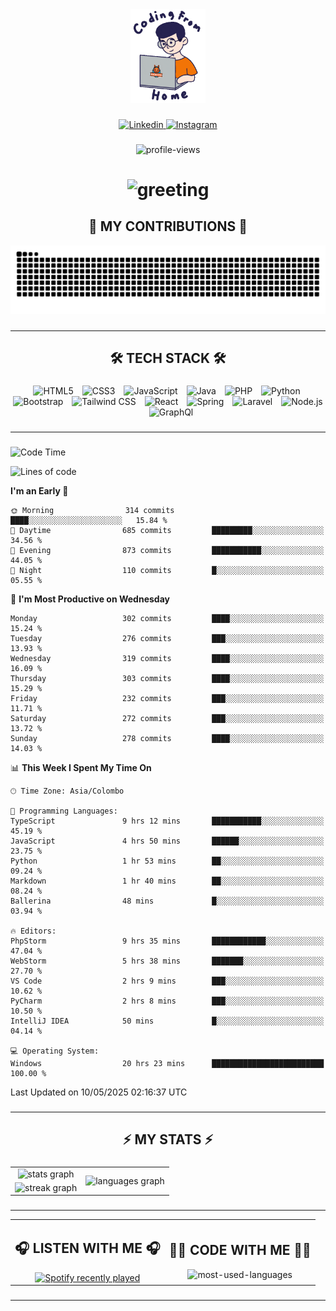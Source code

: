 <div align="center">
    <img height="150" src="./assets/top.gif" alt="top-image"/>
</div>

###    

<div align="center">
    <a href="https://www.linkedin.com/in/nureka-rodrigo/" target="_blank">
        <img src="https://user-images.githubusercontent.com/74038190/235294012-0a55e343-37ad-4b0f-924f-c8431d9d2483.gif" width="50px" alt="Linkedin"/>
    </a>
    <a href="https://www.instagram.com/nureka_rodrigo/" target="_blank">
        <img src="https://user-images.githubusercontent.com/74038190/235294013-a33e5c43-a01c-43f6-b44d-a406d8b4ab75.gif" width="50px"  alt="Instagram"/>
    </a>
</div>

###    

<div align="center">
    <img src="https://komarev.com/ghpvc/?username=nureka-rodrigo&color=blue" alt="profile-views"/>
</div> 

###    

<h1 align="center">
    <img src="https://readme-typing-svg.herokuapp.com/?font=Righteous&size=35&center=true&vCenter=true&width=500&height=70&duration=4000&lines=Hi+There!+👋;+I'm+Nureka+Rodrigo!;" alt="greeting"/>
</h1> 

###    

<h2 align="center">🐍 MY CONTRIBUTIONS 🐍</h2>

<div align="center">
    <img alt="snake eating my contributions" src="https://raw.githubusercontent.com/nureka-rodrigo/nureka-rodrigo/output/github-contribution-grid-snake.svg"/>
</div> 

###

<hr/>

<h2 align="center">🛠 TECH STACK 🛠</h2>

###

<div align="center">
  <img width="10" /><img src="https://cdn.jsdelivr.net/gh/devicons/devicon/icons/html5/html5-original.svg" height="40" alt="HTML5"  />
  <img width="10" /><img src="https://cdn.jsdelivr.net/gh/devicons/devicon/icons/css3/css3-original.svg" height="40" alt="CSS3"  />
  <img width="10" /><img src="https://cdn.jsdelivr.net/gh/devicons/devicon/icons/javascript/javascript-original.svg" height="40" alt="JavaScript"  />
  <img width="10" /><img src="https://cdn.jsdelivr.net/gh/devicons/devicon/icons/java/java-original.svg" height="40" alt="Java"  />
  <img width="10" /><img src="https://cdn.jsdelivr.net/gh/devicons/devicon/icons/php/php-original.svg" height="40" alt="PHP"  />
  <img width="10" /><img src="https://cdn.jsdelivr.net/gh/devicons/devicon/icons/python/python-original.svg" height="40" alt="Python"  />
  <img width="10" /><img src="https://cdn.jsdelivr.net/gh/devicons/devicon/icons/bootstrap/bootstrap-original.svg" height="40" alt="Bootstrap"  />
  <img width="10" /><img src="https://cdn.jsdelivr.net/gh/devicons/devicon@latest/icons/tailwindcss/tailwindcss-original.svg" height="40" alt="Tailwind CSS"  />
  <img width="10" /><img src="https://cdn.jsdelivr.net/gh/devicons/devicon/icons/react/react-original.svg" height="40" alt="React"  />
  <img width="10" /><img src="https://cdn.jsdelivr.net/gh/devicons/devicon/icons/spring/spring-original.svg" height="40" alt="Spring"  />
  <img width="10" /><img src="https://cdn.jsdelivr.net/gh/devicons/devicon@latest/icons/laravel/laravel-original.svg" height="40" alt="Laravel"  />
  <img width="10" /><img src="https://cdn.jsdelivr.net/gh/devicons/devicon/icons/nodejs/nodejs-original.svg" height="40" alt="Node.js"  />
  <img width="10" /><img src="https://cdn.jsdelivr.net/gh/devicons/devicon@latest/icons/graphql/graphql-plain.svg" height="40" alt="GraphQl"  />
</div>

###

<hr/>

###

<!--START_SECTION:waka-->
![Code Time](http://img.shields.io/badge/Code%20Time-1%2C209%20hrs%2029%20mins-blue)

![Lines of code](https://img.shields.io/badge/From%20Hello%20World%20I%27ve%20Written-536.2%20thousand%20lines%20of%20code-blue)

**I'm an Early 🐤** 

```text
🌞 Morning                314 commits         ████░░░░░░░░░░░░░░░░░░░░░   15.84 % 
🌆 Daytime                685 commits         █████████░░░░░░░░░░░░░░░░   34.56 % 
🌃 Evening                873 commits         ███████████░░░░░░░░░░░░░░   44.05 % 
🌙 Night                  110 commits         █░░░░░░░░░░░░░░░░░░░░░░░░   05.55 % 
```
📅 **I'm Most Productive on Wednesday** 

```text
Monday                   302 commits         ████░░░░░░░░░░░░░░░░░░░░░   15.24 % 
Tuesday                  276 commits         ███░░░░░░░░░░░░░░░░░░░░░░   13.93 % 
Wednesday                319 commits         ████░░░░░░░░░░░░░░░░░░░░░   16.09 % 
Thursday                 303 commits         ████░░░░░░░░░░░░░░░░░░░░░   15.29 % 
Friday                   232 commits         ███░░░░░░░░░░░░░░░░░░░░░░   11.71 % 
Saturday                 272 commits         ███░░░░░░░░░░░░░░░░░░░░░░   13.72 % 
Sunday                   278 commits         ████░░░░░░░░░░░░░░░░░░░░░   14.03 % 
```


📊 **This Week I Spent My Time On** 

```text
🕑︎ Time Zone: Asia/Colombo

💬 Programming Languages: 
TypeScript               9 hrs 12 mins       ███████████░░░░░░░░░░░░░░   45.19 % 
JavaScript               4 hrs 50 mins       ██████░░░░░░░░░░░░░░░░░░░   23.75 % 
Python                   1 hr 53 mins        ██░░░░░░░░░░░░░░░░░░░░░░░   09.24 % 
Markdown                 1 hr 40 mins        ██░░░░░░░░░░░░░░░░░░░░░░░   08.24 % 
Ballerina                48 mins             █░░░░░░░░░░░░░░░░░░░░░░░░   03.94 % 

🔥 Editors: 
PhpStorm                 9 hrs 35 mins       ████████████░░░░░░░░░░░░░   47.04 % 
WebStorm                 5 hrs 38 mins       ███████░░░░░░░░░░░░░░░░░░   27.70 % 
VS Code                  2 hrs 9 mins        ███░░░░░░░░░░░░░░░░░░░░░░   10.62 % 
PyCharm                  2 hrs 8 mins        ███░░░░░░░░░░░░░░░░░░░░░░   10.50 % 
IntelliJ IDEA            50 mins             █░░░░░░░░░░░░░░░░░░░░░░░░   04.14 % 

💻 Operating System: 
Windows                  20 hrs 23 mins      █████████████████████████   100.00 % 
```


 Last Updated on 10/05/2025 02:16:37 UTC
<!--END_SECTION:waka-->

###

<hr/>

###

<h2 align="center">⚡ MY STATS ⚡</h2>

###    

<div align="center">
    <table>
        <tr>
            <td align="center">
                <img src="https://github-readme-stats.vercel.app/api?username=nureka-rodrigo&hide_rank=false&show_icons=true&include_all_commits=true&count_private=true&theme=dark&locale=en&order=1" alt="stats graph"/>
            </td>
            <td rowspan="2" align="center">
                <img src="https://github-readme-stats.vercel.app/api/top-langs?username=nureka-rodrigo&locale=en&card_width=320&langs_count=8&theme=dark&order=2&count_private=true" alt="languages graph"/>
            </td>
        </tr>
        <tr>
            <td align="center">
                <img src="https://streak-stats.demolab.com?user=nureka-rodrigo&theme=dark" alt="streak graph"/>
            </td>
        </tr>
    </table>
</div> 

###

<hr/>

<div align="center">
    <table>
        <tr>
            <td align="center">
                <h2>🎧 LISTEN WITH ME 🎧</h2>
                <a href="https://open.spotify.com/user/zjqfkmbawszam1irs05fwxsls">
                    <img src="https://spotify-recently-played-readme.vercel.app/api?user=zjqfkmbawszam1irs05fwxsls&count=5&unique=true" alt="Spotify recently played"  />
                </a>
            </td>
            <td align="center">
                <h2>👨‍💻 CODE WITH ME 👨‍💻</h2>
                <img src="https://github-readme-stats.vercel.app/api/wakatime?username=@nureka99&theme=dark&compact=True&langs_count=10" alt="most-used-languages"/>
            </td>
        </tr>
    </table>
</div> 

###

<hr/>
